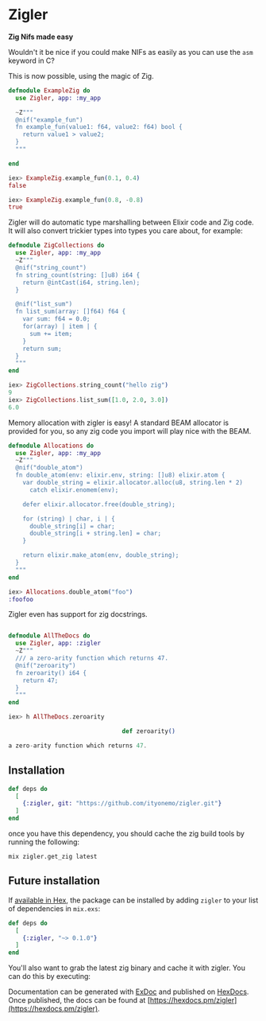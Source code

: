 # Zigler

**Zig Nifs made easy**

Wouldn't it be nice if you could make NIFs as easily as you can use the `asm`
keyword in C?

This is now possible, using the magic of Zig.

```elixir
defmodule ExampleZig do
  use Zigler, app: :my_app

  ~Z"""
  @nif("example_fun")
  fn example_fun(value1: f64, value2: f64) bool {
    return value1 > value2;
  }
  """

end

iex> ExampleZig.example_fun(0.1, 0.4)
false

iex> ExampleZig.example_fun(0.8, -0.8)
true
```

Zigler will do automatic type marshalling between Elixir code and Zig code.
It will also convert trickier types into types you care about, for example:

```elixir
defmodule ZigCollections do
  use Zigler, app: :my_app
  ~Z"""
  @nif("string_count")
  fn string_count(string: []u8) i64 {
    return @intCast(i64, string.len);
  }

  @nif("list_sum")
  fn list_sum(array: []f64) f64 {
    var sum: f64 = 0.0;
    for(array) | item | {
      sum += item;
    }
    return sum;
  }
  """
end

iex> ZigCollections.string_count("hello zig")
9
iex> ZigCollections.list_sum([1.0, 2.0, 3.0])
6.0
```

Memory allocation with zigler is easy!  A standard BEAM allocator is provided for you,
so any zig code you import will play nice with the BEAM.

```elixir
defmodule Allocations do
  use Zigler, app: :my_app
  ~Z"""
  @nif("double_atom")
  fn double_atom(env: elixir.env, string: []u8) elixir.atom {
    var double_string = elixir.allocator.alloc(u8, string.len * 2)
      catch elixir.enomem(env);

    defer elixir.allocator.free(double_string);

    for (string) | char, i | {
      double_string[i] = char;
      double_string[i + string.len] = char;
    }

    return elixir.make_atom(env, double_string);
  }
  """
end

iex> Allocations.double_atom("foo")
:foofoo

```

Zigler even has support for zig docstrings.

```elixir

defmodule AllTheDocs do
  use Zigler, app: :zigler
  ~Z"""
  /// a zero-arity function which returns 47.
  @nif("zeroarity")
  fn zeroarity() i64 {
    return 47;
  }
  """
end

iex> h AllTheDocs.zeroarity

                                def zeroarity()                                 

a zero-arity function which returns 47.
```

## Installation

```elixir
def deps do
  [
    {:zigler, git: "https://github.com/ityonemo/zigler.git"}
  ]
end
```

once you have this dependency, you should cache the zig build tools by running the following:

`mix zigler.get_zig latest`

## Future installation

If [available in Hex](https://hex.pm/docs/publish), the package can be installed
by adding `zigler` to your list of dependencies in `mix.exs`:

```elixir
def deps do
  [
    {:zigler, "~> 0.1.0"}
  ]
end
```

You'll also want to grab the latest zig binary and cache it with zigler.
You can do this by executing:

Documentation can be generated with [ExDoc](https://github.com/elixir-lang/ex_doc)
and published on [HexDocs](https://hexdocs.pm). Once published, the docs can
be found at [https://hexdocs.pm/zigler](https://hexdocs.pm/zigler).

